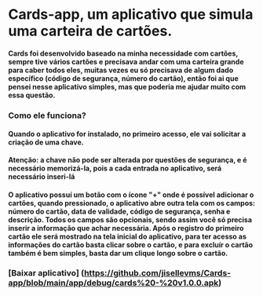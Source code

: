 # Cards-app, um aplicativo que simula uma carteira de cartões.

#### Cards foi desenvolvido baseado na minha necessidade com cartões, sempre tive vários cartões e precisava andar com uma carteira grande para caber todos eles, muitas vezes eu só precisava de algum dado específico (código de segurança, número do cartão), então foi ai que pensei nesse aplicativo simples, mas que poderia me ajudar muito com essa questão.

### Como ele funciona?
#### Quando o aplicativo for instalado, no primeiro acesso, ele vai solicitar a criação de uma chave.
**Atenção: a chave não pode ser alterada por questões de segurança, e é necessário memorizá-la, pois a cada entrada no aplicativo, 
será necessário inseri-lá**
#### O aplicativo possuí um botão com o ícone "+" onde é possível adicionar o cartões, quando pressionado, o aplicativo abre outra tela com os campos: número do cartão, data de validade, código de segurança, senha e descrição. Todos os campos são opcionais, sendo assim você só precisa inserir a informação que achar necessária. Após o registro do primeiro cartão ele será mostrado na tela inicial do aplicativo, para ter acesso as informações do cartão basta clicar sobre o cartão, e para excluír o cartão também é bem simples, basta dar um clique longo sobre o cartão.

### [Baixar aplicativo] (https://github.com/jisellevms/Cards-app/blob/main/app/debug/cards%20-%20v1.0.0.apk)

